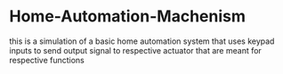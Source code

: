 # Home-Automation-Machenism
this is a simulation of a basic home automation system that uses keypad inputs to send output signal to respective actuator that are meant for respective functions
